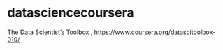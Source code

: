 datasciencecoursera
===================

The Data Scientist’s Toolbox , https://www.coursera.org/datascitoolbox-010/
